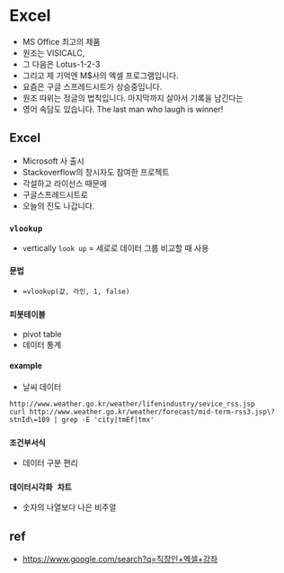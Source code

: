 # Excel
* MS Office 최고의 제품
* 원조는 VISICALC,
* 그 다음은 Lotus-1-2-3
* 그리고 제 기억엔 M$사의 엑셀 프로그램입니다.
* 요즘은 구글 스프레드시트가 상승중입니다.
* 원조 따위는 정글의 법칙입니다. 마지막까지 살아서 기록을 남긴다는
* 영어 속담도 있습니다. The last man who laugh is winner!

## Excel
* Microsoft 사 출시
* Stackoverflow의 창시자도 참여한 프로젝트
* 각설하고 라이선스 때문에
* 구글스프레드시트로 
* 오늘의 진도 나갑니다.

### `vlookup`
* `v`ertically `look up` = 세로로 데이터 그룹 비교할 때 사용

#### 문법

* `=vlookup(값, 라인, 1, false)`

### `피봇테이블`

* pivot table
* 데이터 통계

#### example

* 날씨 데이터

```
http://www.weather.go.kr/weather/lifenindustry/sevice_rss.jsp
curl http://www.weather.go.kr/weather/forecast/mid-term-rss3.jsp\?stnId\=109 | grep -E 'city|tmEf|tmx'
```

### `조건부서식`

* 데이터 구분 편리


### `데이터시각화 차트`

* 숫자의 나열보다 나은 비주얼



## ref
* https://www.google.com/search?q=직장인+엑셀+강좌
